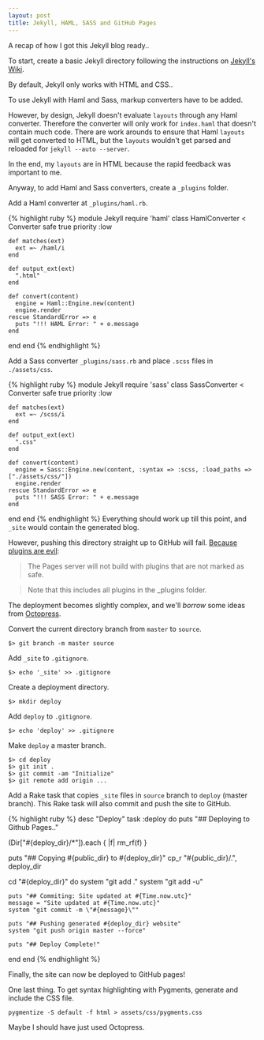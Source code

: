 ```yaml
---
layout: post
title: Jekyll, HAML, SASS and GitHub Pages
---
```


A recap of how I got this Jekyll blog ready..

To start, create a basic Jekyll directory following the instructions on [Jekyll's Wiki](https://github.com/mojombo/jekyll/wiki/usage).

By default, Jekyll only works with HTML and CSS..

To use Jekyll with Haml and Sass, markup converters have to be added.

However, by design, Jekyll doesn't evaluate `layouts` through any Haml converter.
Therefore the converter will only work for `index.haml` that doesn't contain much code.
There are work arounds to ensure that Haml `layouts` will get converted to HTML, but the `layouts` wouldn't get parsed and reloaded for `jekyll --auto --server`.

In the end, my `layouts` are in HTML because the rapid feedback was important to me.

Anyway, to add Haml and Sass converters, create a `_plugins` folder.

Add a Haml converter at `_plugins/haml.rb`.

{% highlight ruby %}
module Jekyll
  require 'haml'
  class HamlConverter < Converter
    safe true
    priority :low

    def matches(ext)
      ext =~ /haml/i
    end

    def output_ext(ext)
      ".html"
    end

    def convert(content)
      engine = Haml::Engine.new(content)
      engine.render
    rescue StandardError => e
      puts "!!! HAML Error: " + e.message
    end
  end
end
{% endhighlight %}

Add a Sass converter `_plugins/sass.rb` and place `.scss` files in `./assets/css`.

{% highlight ruby %}
module Jekyll
  require 'sass'
  class SassConverter < Converter
    safe true
    priority :low

    def matches(ext)
      ext =~ /scss/i
    end

    def output_ext(ext)
      ".css"
    end

    def convert(content)
      engine = Sass::Engine.new(content, :syntax => :scss, :load_paths => ["./assets/css/"])
      engine.render
    rescue StandardError => e
      puts "!!! SASS Error: " + e.message
    end
  end
end
{% endhighlight %}
Everything should work up till this point, and `_site` would contain the generated blog.

However, pushing this directory straight up to GitHub will fail. [Because plugins are evil](https://help.github.com/articles/pages-don-t-build-unable-to-run-jekyll):

> The Pages server will not build with plugins that are not marked as safe.

> Note that this includes all plugins in the _plugins folder.

The deployment becomes slightly complex, and we'll _borrow_ some ideas from [Octopress](http://octopress.org).

Convert the current directory branch from `master` to `source`.

    $> git branch -m master source

Add `_site` to `.gitignore`.

    $> echo '_site' >> .gitignore

Create a deployment directory.

    $> mkdir deploy

Add `deploy` to `.gitignore`.

    $> echo 'deploy' >> .gitignore

Make `deploy` a master branch.

    $> cd deploy
    $> git init .
    $> git commit -am "Initialize"
    $> git remote add origin ...

Add a Rake task that copies `_site` files in `source` branch to `deploy` (master branch).
This Rake task will also commit and push the site to GitHub.

{% highlight ruby %}
desc "Deploy"
task :deploy do
  puts "## Deploying to Github Pages.."

  (Dir["#{deploy_dir}/*"]).each { |f| rm_rf(f) }

  puts "## Copying #{public_dir} to #{deploy_dir}"
  cp_r "#{public_dir}/.", deploy_dir

  cd "#{deploy_dir}" do
    system "git add ."
    system "git add -u"

    puts "## Commiting: Site updated at #{Time.now.utc}"
    message = "Site updated at #{Time.now.utc}"
    system "git commit -m \"#{message}\""

    puts "## Pushing generated #{deploy_dir} website"
    system "git push origin master --force"

    puts "## Deploy Complete!"
  end
end
{% endhighlight %}

Finally, the site can now be deployed to GitHub pages!

One last thing. To get syntax highlighting with Pygments, generate and include the CSS file.

    pygmentize -S default -f html > assets/css/pygments.css

Maybe I should have just used Octopress.
